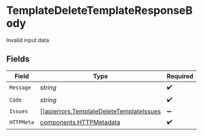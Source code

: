 # TemplateDeleteTemplateResponseBody

Invalid input data


## Fields

| Field                                                                                              | Type                                                                                               | Required                                                                                           | Description                                                                                        |
| -------------------------------------------------------------------------------------------------- | -------------------------------------------------------------------------------------------------- | -------------------------------------------------------------------------------------------------- | -------------------------------------------------------------------------------------------------- |
| `Message`                                                                                          | *string*                                                                                           | :heavy_check_mark:                                                                                 | N/A                                                                                                |
| `Code`                                                                                             | *string*                                                                                           | :heavy_check_mark:                                                                                 | N/A                                                                                                |
| `Issues`                                                                                           | [][apierrors.TemplateDeleteTemplateIssues](../../models/apierrors/templatedeletetemplateissues.md) | :heavy_minus_sign:                                                                                 | N/A                                                                                                |
| `HTTPMeta`                                                                                         | [components.HTTPMetadata](../../models/components/httpmetadata.md)                                 | :heavy_check_mark:                                                                                 | N/A                                                                                                |